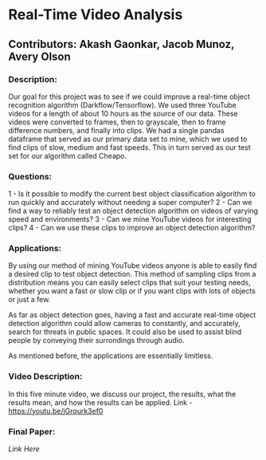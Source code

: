 # Real-Time Video Analysis  

## Contributors: Akash Gaonkar, Jacob Munoz, Avery Olson

### Description:  
Our goal for this project was to see if we could improve a real-time object recognition algorithm (Darkflow/Tensorflow). We used three YouTube videos for a length of about 10 hours as the source of our data. These videos were converted to frames, then to grayscale, then to frame difference numbers, and finally into clips. We had a single pandas dataframe that served as our primary data set to mine, which we used to find clips of slow, medium and fast speeds. This in turn served as our test set for our algorithm called Cheapo.

### Questions:  
1 - Is it possible to modify the current best object classification algorithm to run quickly and accurately without needing a super computer?
2 - Can we find a way to reliably test an object detection algorithm on videos of varying speed and environments?
3 - Can we mine YouTube videos for interesting clips?
4 - Can we use these clips to improve an object detection algorithm?  
    
### Applications:  
By using our method of mining YouTube videos anyone is able to easily find a desired clip to test object detection. This method of sampling clips from a distribution means you can easily select clips that suit your testing needs, whether you want a fast or slow clip or if you want clips with lots of objects or just a few.  

As far as object detection goes, having a fast and accurate real-time object detection algorithm could allow cameras to constantly, and accurately, search for threats in public spaces. It could also be used to assist blind people by conveying their surrondings through audio.

As mentioned before, the applications are essentially limitless.  

### Video Description:
In this five minute video, we discuss our project, the results, what the results mean, and how the results can be applied.
Link - https://youtu.be/jGrqurk3ef0

### Final Paper:  
*Link Here*

